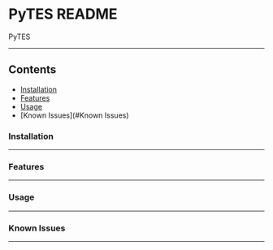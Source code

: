 PyTES README
========================================

PyTES 

****

## Contents

* [Installation](#Installation)
* [Features](#Features)
* [Usage](#Usage)
* [Known Issues](#Known Issues)


### Installation
-----

### Features 
-----
### Usage
-----
### Known Issues 
-----

